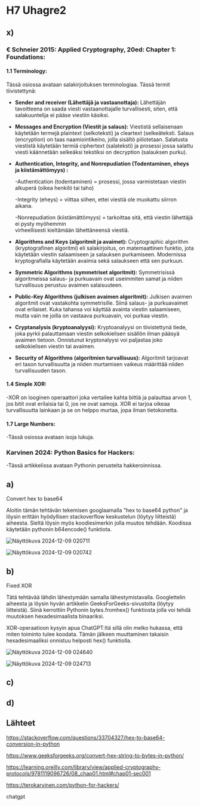 # H7 Uhagre2

## x) 

### **€ Schneier 2015: Applied Cryptography, 20ed: Chapter 1: Foundations:**

#### 1.1 Terminology:

Tässä osiossa avataan salakirjoituksen terminologiaa. Tässä termit tiivistettynä:

- **Sender and receiver (Lähettäjä ja vastaanottaja):**
  Lähettäjän tavoitteena on saada viesti vastaanottajalle turvallisesti, siten, että salakuuntelija ei pääse      viestiin käsiksi.

- **Messages and Encryption (Viestit ja salaus):**
  Viestistä sellaisenaan käytetään termejä plaintext (selkoteksti) ja cleartext (selkeäteksti. Salaus             (encryption) on taas naamiointikeino, jolla sisältö piilotetaan. Salatusta viestistä käytetään termiä           ciphertext (salateksti) ja prosessi jossa salattu viesti käännetään selkeäksi tekstiksi on decryption           (salauksen purku).

- **Authentication, Integrity, and Nonrepudiation (Todentaminen, eheys ja kiistämättömyys) :**

    -Authentication (todentaminen) = prosessi, jossa varmistetaan viestin alkuperä (oikea henkilö tai taho)
      
    -Integrity (eheys) = viittaa siihen, ettei viestiä ole muokattu siirron aikana.
      
    -Nonrepudiation (kiistämättömyys) = tarkoittaa sitä, että viestin lähettäjä ei pysty myöhemmin     
    virheellisesti kieltämään lähettäneensä viestiä.
    
- **Algorithms and Keys (algoritmit ja avaimet):**
    Cryptographic algorithm (kryptografinen algoritmi) eli salakirjoitus, on matemaattinen funktio, jota     
    käytetään viestin salaamiseen ja salauksen purkamiseen. Modernissa kryptografialla käytetään avaimia sekä 
    salaukseen että sen purkuun.

- **Symmetric Algorithms (symmetriset algoritmit):**
    Symmetrisissä algoritmeissa salaus- ja purkuavain ovat useimmiten samat ja niiden turvallisuus perustuu         avaimen salaisuuteen.

- **Public-Key Algorithms (julkisen avaimen algoritmit):**
    Julkisen avaimen algoritmit ovat vastakohta symmetrisille. Siinä salaus- ja purkuavaimet ovat erilaiset.        Kuka tahansa voi käyttää avainta viestin salaamiseen, mutta vain ne joilla on vastaava purkuavain, voi          purkaa viestin.

- **Cryptanalysis (kryptoanalyysi):**
    Kryptoanalyysi on tiivistettynä tiede, joka pyrkii palauttamaan viestin selkokielisen sisällön ilman pääsyä     avaimen tietoon. Onnistunut kryptonalyysi voi paljastaa joko selkokielisen viestin tai avaimen.

- **Security of Algorithms (algoritmien turvallisuus):**
    Algoritmit tarjoavat eri tason turvallisuutta ja niiden murtamisen vaikeus määrittää niiden turvallisuuden      tason.

#### 1.4 Simple XOR:
   -XOR on looginen operaattori joka vertailee kahta bittiä ja palauttaa arvon 1, jos bitit ovat erilaisia tai 
    0, jos ne ovat samoja. XOR ei tarjoa oikeaa turvallisuutta lainkaan ja se on helppo murtaa, jopa ilman 
    tietokonetta.

#### 1.7 Large Numbers:
   -Tässä osiossa avataan isoja lukuja.

### **Karvinen 2024: Python Basics for Hackers:**
   -Tässä artikkelissa avataan Pythonin perusteita hakkeroinnissa.

## a)

Convert hex to base64

Aloitin tämän tehtävän tekemisen googlaamalla "hex to base64 python" ja löysin erittäin hyödyllisen stackoverflow keskustelun (löytyy liitteistä) aiheesta. Sieltä löysin myös koodiesimerkin jolla muutos tehdään. Koodissa käytetään pythonin b64encode() funktiota.

![Näyttökuva 2024-12-09 020711](https://github.com/user-attachments/assets/3a37b19b-4c73-487b-9c28-a38a642d4717)

![Näyttökuva 2024-12-09 020742](https://github.com/user-attachments/assets/d67201ca-d68e-4078-972c-e39a9ea4522e)


## b)

Fixed XOR

Tätä tehtävää lähdin lähestymään samalla lähestymistavalla. Googlettelin aiheesta ja löysin hyvän artikkelin GeeksForGeeks-sivustolta (löytyy liitteistä). Siinä kerrottiin Pythonin bytes.fromhex() funktiosta jolla  voi tehdä muutoksen hexadesimaalista binaariksi.

XOR-operaatioon kysyin apua ChatGPT:ltä sillä olin melko hukassa, että miten toiminto tulee koodata.  Tämän jälkeen muuttaminen takaisin hexadesimaaliksi onnistuu helposti hex() funktiolla.

![Näyttökuva 2024-12-09 024640](https://github.com/user-attachments/assets/9f61737a-1bbc-46ef-bb6e-859cd44d525d)

![Näyttökuva 2024-12-09 024713](https://github.com/user-attachments/assets/1460e7f7-ac7e-49a8-82cf-723141dcb20d)


## c)

## d)

## Lähteet

https://stackoverflow.com/questions/33704327/hex-to-base64-conversion-in-python

https://www.geeksforgeeks.org/convert-hex-string-to-bytes-in-python/

https://learning.oreilly.com/library/view/applied-cryptography-protocols/9781119096726/08_chap01.html#chap01-sec001

https://terokarvinen.com/python-for-hackers/

chatgpt
